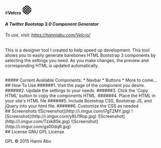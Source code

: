 #__Velcro__ ![alt text](https://raw.githubusercontent.com/HanniAbu/Velcro/gh-pages/assets/img/favicon.png "Velcro Logo")
#### _A Twitter Bootstap 3.0 Component Generator_
###### To use, visit: https://hanniabu.com/Velcro/


This is a designer tool I created to help speed up development. This tool allows you to easily generate barebones HTML Bootstrap 3 components by selecting the settings you need. As you make changes, the preview and corresponding HTML is updated automatically. 


<br>
##### Current Available Components:
* Navbar
* Buttons
* More to come...


<br>
## How To Use
######1. Visit the page of the component you desire.
######2. Update the settings to your needs.
######3. Click the 'Copy HTML' button to copy the components HTML.
######4. Place the HTML in your site's HTML file
######5. Include Bootstrap CSS, Bootstrap JS, and jQuery into your html file.
######6. Customize the CSS as needed



<br>
## Screenshots
![Screenshot](http://i.imgur.com/I7gT2MY.jpg)
![Screenshot](http://i.imgur.com/yBU1Rop.jpg)
![Screenshot](http://i.imgur.com/Tzxk8Sk.jpg)
![Screenshot](http://i.imgur.com/gs00dqR.jpg)



<br>
## License
GNU GPL License

GPL © 2015 Hanni Abu
